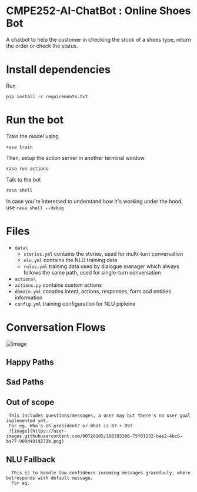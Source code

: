 # CMPE252-AI-ChatBot : Online Shoes Bot

A chatbot to help the customer in checking the stcok of a shoes type, return the order or check the status.


# Install dependencies
Run

```
pip install -r requirements.txt
```

# Run the bot

Train the model using 
```
rasa train
```

Then, setup the sction server in another terminal window 
```
rasa run actions
```

Talk to the bot
```
rasa shell
```

In case you're interetsed to understand how it's working under the hood, use `rasa shell --debug`


# Files
  - `data\`
    - `stories.yml` contains the stories, used for multi-turn conversation
    - `nlu.yml` contains the NLU training data
    - `rules.yml` training data used by dialogue manager which always follows the same path, used for single-turn conversation
  - `actions\`
   - `actions.py` contains custom actions
  - `domain.yml` conatins intent, actions, responses, form and entities information
  - `config.yml` training configuration for NLU pipleine

# Conversation Flows
![image](https://user-images.githubusercontent.com/90728105/166392485-d2caf8e4-4d06-45cd-b70d-a5c02f047933.png)

  ## Happy Paths
  
  
  ## Sad Paths
      
      
  
  
  ## Out of scope
     This includes questions/messages, a user may but there's no user goal implemented yet. 
     For eg. Who's US president? or What is 67 + 89?
     ![image](https://user-images.githubusercontent.com/90728105/166393306-75f81132-bae2-4bc6-ba77-909d4919273b.png)
     
   ## NLU Fallback
      This is to handle low confidence incoming messages gracefuuly, where botresponds with default message.
      For eg. 

            
  
  
